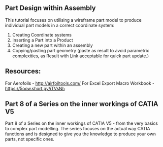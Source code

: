 ## Part Design within Assembly

This tutorial focuses on utilising a wireframe part model to produce individual part models in a correct coordinate system:
1. Creating Coordinate systems
2. Inserting a Part into a Product
3. Creating a new part within an assembly
4. Copying/pasting part geometry (paste as result to avoid parametric complexities, as Result with Link acceptable for quick part update.)

## Resources:

For Aerofoils - http://airfoiltools.com/
For Excel Export Macro Workbook - https://5oow.short.gy/iTVsNh

## Part 8 of a Series on the inner workings of CATIA V5

Part 8 of a Series on the inner workings of CATIA V5 - from the very basics to complex part modelling. The series focuses on the actual way CATIA functions and is designed to give you the knowledge to produce your own parts, not specific ones.
